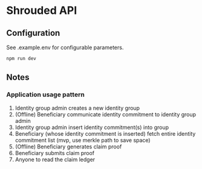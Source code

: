 # Shrouded API

## Configuration

See .example.env for configurable parameters.

```sh
npm run dev
```

## Notes

### Application usage pattern

1. Identity group admin creates a new identity group
1. (Offline) Beneficiary communicate identity commitment to identity group admin
1. Identity group admin insert identity commitment(s) into group
1. Beneficiary (whose identity commitment is inserted) fetch entire identity commitment list (mvp, use merkle path to save space)
1. (Offline) Beneficiary generates claim proof
1. Beneficiary submits claim proof
1. Anyone to read the claim ledger
